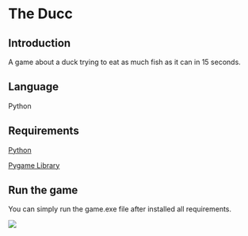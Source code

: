 # The Ducc

## Introduction
A game about a duck trying to eat as much fish as it can in 15 seconds.

## Language
Python

## Requirements
[Python](https://python.org/)

[Pygame Library](https://www.pygame.org/news)

## Run the game
You can simply run the game.exe file after installed all requirements.

![](https://img.shields.io/github/last-commit/caodoc/TheDucc-Original?style="flat-square"&color="94a4ff")